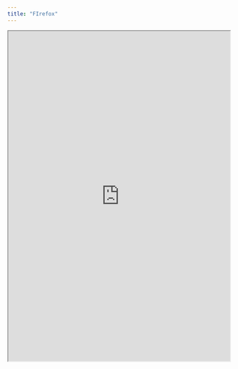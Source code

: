 ```yaml
---
title: "FIrefox"
---
```



<iframe height="750" width="100%" src="https://ewelton.github.io/ktest/wiki.html#FIrefox"></iframe>

